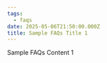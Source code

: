 ```yaml
---
tags:
  - faqs
date: 2025-05-06T21:50:00.000Z
title: Sample FAQs Title 1
---
```

Sample FAQs Content 1

